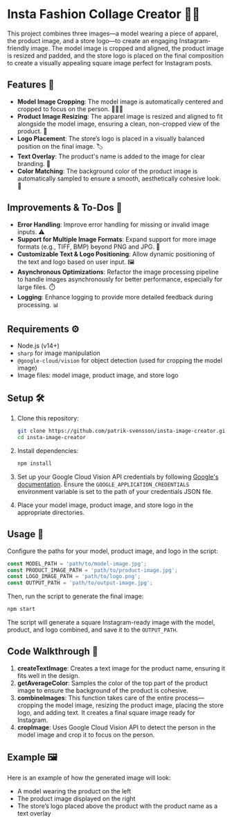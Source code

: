 
# Insta Fashion Collage Creator 📸✨

This project combines three images—a model wearing a piece of apparel, the product image, and a store logo—to create an engaging Instagram-friendly image. The model image is cropped and aligned, the product image is resized and padded, and the store logo is placed on the final composition to create a visually appealing square image perfect for Instagram posts.

## Features 🌟

- **Model Image Cropping**: The model image is automatically centered and cropped to focus on the person. 🧑‍🤝‍🧑
- **Product Image Resizing**: The apparel image is resized and aligned to fit alongside the model image, ensuring a clean, non-cropped view of the product. 👗
- **Logo Placement**: The store’s logo is placed in a visually balanced position on the final image. 🏷️
- **Text Overlay**: The product's name is added to the image for clear branding. 📝
- **Color Matching**: The background color of the product image is automatically sampled to ensure a smooth, aesthetically cohesive look. 🎨

## Improvements & To-Dos 🚀

- **Error Handling**: Improve error handling for missing or invalid image inputs. ⚠️
- **Support for Multiple Image Formats**: Expand support for more image formats (e.g., TIFF, BMP) beyond PNG and JPG. 📁
- **Customizable Text & Logo Positioning**: Allow dynamic positioning of the text and logo based on user input. 🖼️
- **Asynchronous Optimizations**: Refactor the image processing pipeline to handle images asynchronously for better performance, especially for large files. ⏱️
- **Logging**: Enhance logging to provide more detailed feedback during processing. 📊
## Requirements ⚙️

- Node.js (v14+)
- `sharp` for image manipulation
- `@google-cloud/vision` for object detection (used for cropping the model image)
- Image files: model image, product image, and store logo

## Setup 🛠️

1. Clone this repository:
   ```bash
   git clone https://github.com/patrik-svensson/insta-image-creator.git
   cd insta-image-creator
   ```

2. Install dependencies:
   ```bash
   npm install
   ```

3. Set up your Google Cloud Vision API credentials by following [Google's documentation](https://cloud.google.com/docs/authentication/getting-started). Ensure the `GOOGLE_APPLICATION_CREDENTIALS` environment variable is set to the path of your credentials JSON file.

4. Place your model image, product image, and store logo in the appropriate directories.

## Usage 🚀

Configure the paths for your model, product image, and logo in the script:

```js
const MODEL_PATH = 'path/to/model-image.jpg';
const PRODUCT_IMAGE_PATH = 'path/to/product-image.jpg';
const LOGO_IMAGE_PATH = 'path/to/logo.png';
const OUTPUT_PATH = 'path/to/output-image.jpg';
```

Then, run the script to generate the final image:

```bash
npm start
```

The script will generate a square Instagram-ready image with the model, product, and logo combined, and save it to the `OUTPUT_PATH`.

## Code Walkthrough 🧐

1. **createTextImage**: Creates a text image for the product name, ensuring it fits well in the design.
2. **getAverageColor**: Samples the color of the top part of the product image to ensure the background of the product is cohesive.
3. **combineImages**: This function takes care of the entire process—cropping the model image, resizing the product image, placing the store logo, and adding text. It creates a final square image ready for Instagram.
4. **cropImage**: Uses Google Cloud Vision API to detect the person in the model image and crop it to focus on the person.

## Example 🖼️

Here is an example of how the generated image will look:

- A model wearing the product on the left
- The product image displayed on the right
- The store’s logo placed above the product with the product name as a text overlay
